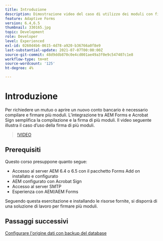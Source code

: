 ```yaml
---
title: Introduzione
description: Dimostrazione video del caso di utilizzo dei moduli con firma multipla
feature: Adaptive Forms
version: 6.4,6.5
thumbnail: 330165.jpg
topic: Development
role: Developer
level: Experienced
exl-id: 0260d4b6-8615-4d78-a920-b36766a0f8e9
last-substantial-update: 2021-07-07T00:00:00Z
source-git-commit: 48d9ddb870c0e4cd001ae49a3f0e9c547407c1e8
workflow-type: tm+mt
source-wordcount: '125'
ht-degree: 4%

---
```


# Introduzione

Per richiedere un mutuo o aprire un nuovo conto bancario è necessario compilare e firmare più moduli. L’integrazione tra AEM Forms e Acrobat Sign semplifica la compilazione e la firma di più moduli.
Il video seguente illustra il caso d’uso della firma di più moduli.

>[!VIDEO](https://video.tv.adobe.com/v/330165?quality=12&learn=on)

## Prerequisiti

Questo corso presuppone quanto segue:

* Accesso al server AEM 6.4 o 6.5 con il pacchetto Forms Add on installato e configurato
* AEM configurato con Acrobat Sign
* Accesso al server SMTP
* Esperienza con AEM/AEM Forms

Seguendo questa esercitazione e installando le risorse fornite, si disporrà di una soluzione di lavoro per firmare più moduli.

## Passaggi successivi

[Configurare l&#39;origine dati con backup del database ](./configure-data-source.md)
